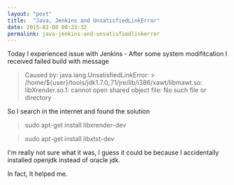 ```yaml
---
layout: "post"
title:  "Java, Jenkins and UnsatisfiedLinkError"
date: 2015-02-08 00:23:32
permalink: java-jenkins-and-unsatisfiedlinkerror
---
```



Today I experienced issue with Jenkins - After some system modifitcation I received failed build with message

> Caused by: java.lang.UnsatisfiedLinkError: > /home/${user}/tools/jdk1.7.0_71/jre/lib/i386/xawt/libmawt.so: libXrender.so.1: cannot open shared object file: No such file or directory

So I search in the internet and found the solution

> sudo apt-get install libxrender-dev

> sudo apt-get install libxtst-dev

I'm really not sure what it was, I guess it could be because I accidentally installed openjdk instead of oracle jdk.

In fact, It helped me.